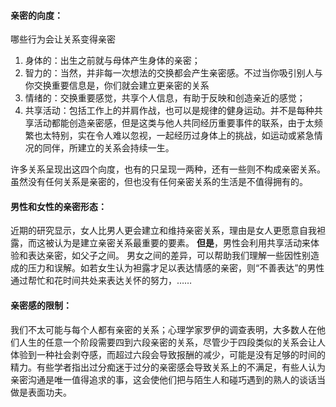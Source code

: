 #### 亲密的向度：
哪些行为会让关系变得亲密
1. 身体的：出生之前就与母体产生身体的亲密；
2. 智力的：当然，并非每一次想法的交换都会产生亲密感。不过当你吸引别人与你交换重要信息是，你们就会建立更亲密的关系
3. 情绪的：交换重要感觉，共享个人信息，有助于反映和创造亲近的感觉；
4. 共享活动：包括工作上的并肩作战，也可以是规律的健身运动。并不是每种共享活动都能创造亲密感，但是这类与他人共同经历重要事件的联系，由于太频繁也太特别，实在令人难以忽视，一起经历过身体上的挑战，如运动或紧急情况的同伴，所建立的关系会持续一生。

许多关系呈现出这四个向度，也有的只呈现一两种，还有一些则不构成亲密关系。虽然没有任何关系是亲密的，但也没有任何亲密关系的生活是不值得拥有的。

#### 男性和女性的亲密形态：
近期的研究显示，女人比男人更会建立和维持亲密关系，理由是女人更愿意自我袒露，而这被认为是建立亲密关系最重要的要素。
**但是**，男性会利用共享活动来体验和表达亲密，如父子之间。
男女之间的差异，可以帮助我们理解一些因性别造成的压力和误解。如若女生认为袒露才足以表达情感的亲密，则“不善表达”的男性通过帮忙和花时间共处来表达关怀的努力，……
#### 亲密感的限制：
我们不太可能与每个人都有亲密的关系；心理学家罗伊的调查表明，大多数人在他们人生的任意一个阶段需要四到六段亲密的关系，尽管少于四段类似的关系会让人体验到一种社会剥夺感，而超过六段会导致报酬的减少，可能是没有足够的时间的精力。有些学者指出过分痴迷于过分的亲密感会导致关系上的不满足，有些人认为亲密沟通是唯一值得追求的事，这会使他们把与陌生人和碰巧遇到的熟人的谈话当做是表面功夫。
